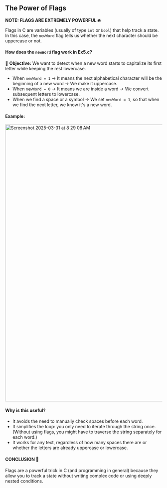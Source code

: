 ## The Power of Flags

**NOTE: FLAGS ARE EXTREMELY POWERFUL 🔥**

Flags in C are variables (usually of type `int` or `bool`) that help track a state. In this case, the `newWord` flag tells us whether the next character should be uppercase or not.

#### How does the `newWord` flag work in  Ex5.c?

📌 **Objective:** We want to detect when a new word starts to capitalize its first letter while keeping the rest lowercase.

- When `newWord = 1` → It means the next alphabetical character will be the beginning of a new word → We make it uppercase.
- When `newWord = 0` → It means we are inside a word → We convert subsequent letters to lowercase.
- When we find a space or a symbol → We set `newWord = 1`, so that when we find the next letter, we know it's a new word.

#### Example:
<img width="889" alt="Screenshot 2025-03-31 at 8 29 08 AM" src="https://github.com/user-attachments/assets/41119923-4407-4ecc-9d7c-c0bd5c439493" />

#### Why is this useful?

- It avoids the need to manually check spaces before each word.
- It simplifies the loop: you only need to iterate through the string once. (Without using flags, you might have to traverse the string separately for each word.)
- It works for any text, regardless of how many spaces there are or whether the letters are already uppercase or lowercase.

#### CONCLUSION 🚀

Flags are a powerful trick in C (and programming in general) because they allow you to track a state without writing complex code or using deeply nested conditions.


